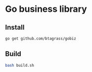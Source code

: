 # Go business library
## Install
```bash
go get github.com/btagrass/gobiz
```
## Build
```bash
bash build.sh
```
